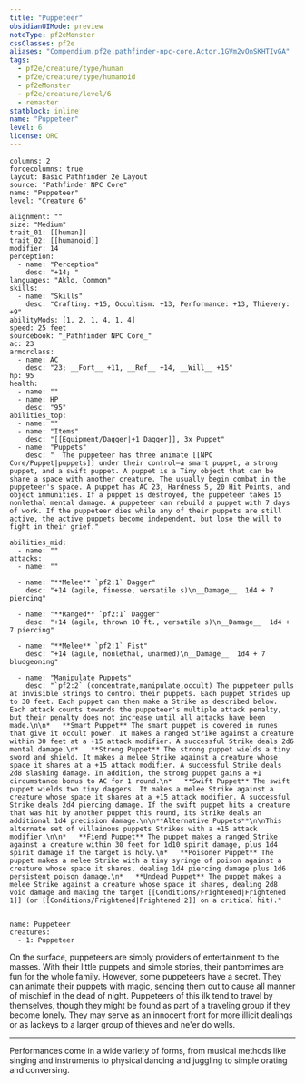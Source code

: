```yaml
---
title: "Puppeteer"
obsidianUIMode: preview
noteType: pf2eMonster
cssClasses: pf2e
aliases: "Compendium.pf2e.pathfinder-npc-core.Actor.1GVm2vOnSKHTIvGA" 
tags:
  - pf2e/creature/type/human
  - pf2e/creature/type/humanoid
  - pf2eMonster
  - pf2e/creature/level/6
  - remaster
statblock: inline
name: "Puppeteer"
level: 6
license: ORC
---
```


```statblock
columns: 2
forcecolumns: true
layout: Basic Pathfinder 2e Layout
source: "Pathfinder NPC Core"
name: "Puppeteer"
level: "Creature 6"

alignment: ""
size: "Medium"
trait_01: [[human]]
trait_02: [[humanoid]]
modifier: 14
perception:
  - name: "Perception"
    desc: "+14; "
languages: "Aklo, Common"
skills:
  - name: "Skills"
    desc: "Crafting: +15, Occultism: +13, Performance: +13, Thievery: +9"
abilityMods: [1, 2, 1, 4, 1, 4]
speed: 25 feet
sourcebook: "_Pathfinder NPC Core_"
ac: 23
armorclass:
  - name: AC
    desc: "23; __Fort__ +11, __Ref__ +14, __Will__ +15"
hp: 95
health:
  - name: ""
  - name: HP
    desc: "95"
abilities_top:
  - name: ""
  - name: "Items"
    desc: "[[Equipment/Dagger|+1 Dagger]], 3x Puppet"
  - name: "Puppets"
    desc: "  The puppeteer has three animate [[NPC Core/Puppet|puppets]] under their control—a smart puppet, a strong puppet, and a swift puppet. A puppet is a Tiny object that can be share a space with another creature. The usually begin combat in the puppeteer's space. A puppet has AC 23, Hardness 5, 20 Hit Points, and object immunities. If a puppet is destroyed, the puppeteer takes 15 nonlethal mental damage. A puppeteer can rebuild a puppet with 7 days of work. If the puppeteer dies while any of their puppets are still active, the active puppets become independent, but lose the will to fight in their grief."

abilities_mid:
  - name: ""
attacks:
  - name: ""

  - name: "**Melee** `pf2:1` Dagger"
    desc: "+14 (agile, finesse, versatile s)\n__Damage__  1d4 + 7 piercing"

  - name: "**Ranged** `pf2:1` Dagger"
    desc: "+14 (agile, thrown 10 ft., versatile s)\n__Damage__  1d4 + 7 piercing"

  - name: "**Melee** `pf2:1` Fist"
    desc: "+14 (agile, nonlethal, unarmed)\n__Damage__  1d4 + 7 bludgeoning"

  - name: "Manipulate Puppets"
    desc: "`pf2:2` (concentrate,manipulate,occult) The puppeteer pulls at invisible strings to control their puppets. Each puppet Strides up to 30 feet. Each puppet can then make a Strike as described below. Each attack counts towards the puppeteer's multiple attack penalty, but their penalty does not increase until all attacks have been made.\n\n*   **Smart Puppet** The smart puppet is covered in runes that give it occult power. It makes a ranged Strike against a creature within 30 feet at a +15 attack modifier. A successful Strike deals 2d6 mental damage.\n*   **Strong Puppet** The strong puppet wields a tiny sword and shield. It makes a melee Strike against a creature whose space it shares at a +15 attack modifier. A successful Strike deals 2d8 slashing damage. In addition, the strong puppet gains a +1 circumstance bonus to AC for 1 round.\n*   **Swift Puppet** The swift puppet wields two tiny daggers. It makes a melee Strike against a creature whose space it shares at a +15 attack modifier. A successful Strike deals 2d4 piercing damage. If the swift puppet hits a creature that was hit by another puppet this round, its Strike deals an additional 1d4 precision damage.\n\n**Alternative Puppets**\n\nThis alternate set of villainous puppets Strikes with a +15 attack modifier.\n\n*   **Fiend Puppet** The puppet makes a ranged Strike against a creature within 30 feet for 1d10 spirit damage, plus 1d4 spirit damage if the target is holy.\n*   **Poisoner Puppet** The puppet makes a melee Strike with a tiny syringe of poison against a creature whose space it shares, dealing 1d4 piercing damage plus 1d6 persistent poison damage.\n*   **Undead Puppet** The puppet makes a melee Strike against a creature whose space it shares, dealing 2d8 void damage and making the target [[Conditions/Frightened|Frightened 1]] (or [[Conditions/Frightened|Frightened 2]] on a critical hit)."
 
```

```encounter-table
name: Puppeteer
creatures:
  - 1: Puppeteer
```



On the surface, puppeteers are simply providers of entertainment to the masses. With their little puppets and simple stories, their pantomimes are fun for the whole family. However, some puppeteers have a secret. They can animate their puppets with magic, sending them out to cause all manner of mischief in the dead of night. Puppeteers of this ilk tend to travel by themselves, though they might be found as part of a traveling group if they become lonely. They may serve as an innocent front for more illicit dealings or as lackeys to a larger group of thieves and ne'er do wells.

* * *

Performances come in a wide variety of forms, from musical methods like singing and instruments to physical dancing and juggling to simple orating and conversing.
